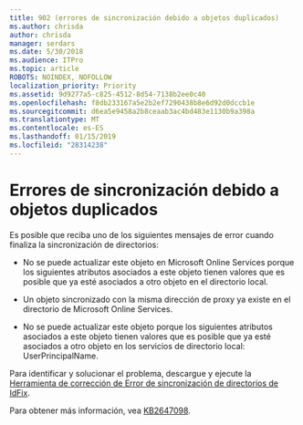 ```yaml
---
title: 902 (errores de sincronización debido a objetos duplicados)
ms.author: chrisda
author: chrisda
manager: serdars
ms.date: 5/30/2018
ms.audience: ITPro
ms.topic: article
ROBOTS: NOINDEX, NOFOLLOW
localization_priority: Priority
ms.assetid: 9d9277a5-c825-4512-8d54-7138b2ee0c40
ms.openlocfilehash: f8db233167a5e2b2ef7290438b8e6d92d0dccb1e
ms.sourcegitcommit: d6ea5e9458a2b8ceaab3ac4bd483e1130b9a398a
ms.translationtype: MT
ms.contentlocale: es-ES
ms.lasthandoff: 01/15/2019
ms.locfileid: "28314238"
---
```

# <a name="sync-errors-due-to-duplicate-objects"></a>Errores de sincronización debido a objetos duplicados

Es posible que reciba uno de los siguientes mensajes de error cuando finaliza la sincronización de directorios:
  
- No se puede actualizar este objeto en Microsoft Online Services porque los siguientes atributos asociados a este objeto tienen valores que es posible que ya esté asociados a otro objeto en el directorio local.
    
- Un objeto sincronizado con la misma dirección de proxy ya existe en el directorio de Microsoft Online Services.
    
- No se puede actualizar este objeto porque los siguientes atributos asociados a este objeto tienen valores que es posible que ya esté asociados a otro objeto en los servicios de directorio local: UserPrincipalName.
    
Para identificar y solucionar el problema, descargue y ejecute la [Herramienta de corrección de Error de sincronización de directorios de IdFix](https://www.microsoft.com/download/details.aspx?id=36832).
  
Para obtener más información, vea [KB2647098](https://support.microsoft.com/help/2647098/duplicate-or-invalid-attributes-prevent-directory-synchronization-in-o).
  

